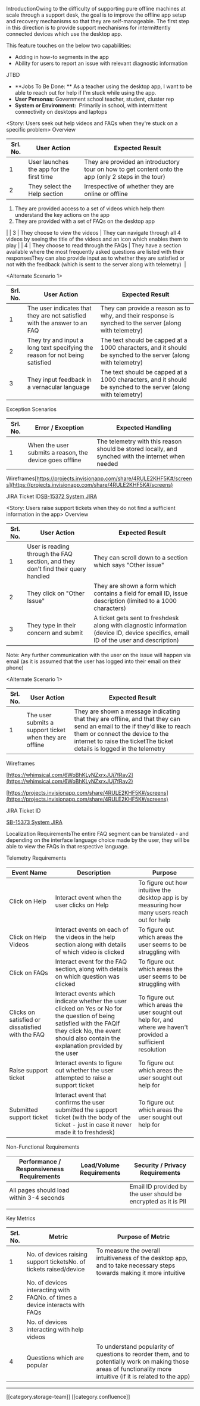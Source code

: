 IntroductionOwing to the difficulty of supporting pure offline machines at scale through a support desk, the goal is to improve the offline app setup and recovery mechanisms so that they are self-manageable. The first step in this direction is to provide support mechanisms for intermittently connected devices which use the desktop app. 

This feature touches on the below two capabilities: 


* Adding in how-to segments in the app
* Ability for users to report an issue with relevant diagnostic information

JTBD
*  **Jobs To Be Done: ** As a teacher using the desktop app, I want to be able to reach out for help if I'm stuck while using the app. 
*  **User Personas:**  Government school teacher, student, cluster rep
*  **System or Environment:**  Primarily in school, with intermittent connectivity on desktops and laptops

<Story: Users seek out help videos and FAQs when they're stuck on a specific problem> Overview<Main Scenario>



| Srl. No. | User Action | Expected Result | 
|  --- |  --- |  --- | 
| 1 | User launches the app for the first time | They are provided an introductory tour on how to get content onto the app (only 2 steps in the tour)  | 
| 2 | They select the Help section | Irrespective of whether they are online or offline
1. They are provided access to a set of videos which help them understand the key actions on the app
1. They are provided with a set of FAQs on the desktop app

 | 
| 3 | They choose to view the videos | They can navigate through all 4 videos by seeing the title of the videos and an icon which enables them to play | 
| 4 | They choose to read through the FAQs | They have a section available where the most frequently asked questions are listed with their responsesThey can also provide input as to whether they are satisfied or not with the feedback (which is sent to the server along with telemetry)  | 

<Alternate Scenario 1>



| Srl. No. | User Action | Expected Result | 
|  --- |  --- |  --- | 
| 1 | The user indicates that they are not satisfied with the answer to an FAQ | They can provide a reason as to why, and their response is synched to the server (along with telemetry)  | 
| 2 | They try and input a long text specifying the reason for not being satisfied | The text should be capped at a 1000 characters, and it should be synched to the server (along with telemetry) | 
| 3 | They input feedback in a vernacular language | The text should be capped at a 1000 characters, and it should be synched to the server (along with telemetry) | 

Exception Scenarios



| Srl. No. | Error / Exception | Expected Handling | 
|  --- |  --- |  --- | 
| 1 | When the user submits a reason, the device goes offline | The telemetry with this reason should be stored locally, and synched with the internet when needed | 

Wireframes[https://projects.invisionapp.com/share/4RULE2KHF5K#/screens](https://projects.invisionapp.com/share/4RULE2KHF5K#/screens)

JIRA Ticket ID[SB-15372 System JIRA](https:///browse/SB-15372)

<Story: Users raise support tickets when they do not find a sufficient information in the app> Overview<Main Scenario>



| Srl. No. | User Action | Expected Result | 
|  --- |  --- |  --- | 
| 1 | User is reading through the FAQ section, and they don't find their query handled | They can scroll down to a section which says "Other issue" | 
| 2 | They click on "Other Issue" | They are shown a form which contains a field for email ID, issue description (limited to a 1000 characters)  | 
| 3 | They type in their concern and submit  | A ticket gets sent to freshdesk along with diagnostic information (device ID, device specifics, email ID of the user and description)  | 

Note: Any further communication with the user on the issue will happen via email (as it is assumed that the user has logged into their email on their phone)

<Alternate Scenario 1>





| Srl. No. | User Action | Expected Result | 
|  --- |  --- |  --- | 
| 1 | The user submits a support ticket when they are offline | They are shown a message indicating that they are offline, and that they can send an email to the <support email address> if they'd like to reach them or connect the device to the internet to raise the ticketThe ticket details is logged in the telemetry  | 



Wireframes

[https://whimsical.com/6WoBhKLyNZxrxJUj7fRav2](https://whimsical.com/6WoBhKLyNZxrxJUj7fRav2)

[https://projects.invisionapp.com/share/4RULE2KHF5K#/screens](https://projects.invisionapp.com/share/4RULE2KHF5K#/screens)

JIRA Ticket ID

[SB-15373 System JIRA](https:///browse/SB-15373)

Localization RequirementsThe entire FAQ segment can be translated - and depending on the interface language choice made by the user, they will be able to view the FAQs in that respective language. 

Telemetry Requirements



| Event Name | Description | Purpose | 
|  --- |  --- |  --- | 
| Click on Help | Interact event when the user clicks on Help | To figure out how intuitive the desktop app is by measuring how many users reach out for help | 
| Click on Help Videos | Interact events on each of the videos in the help section along with details of which video is clicked | To figure out which areas the user seems to be struggling with | 
| Click on FAQs | Interact event for the FAQ section, along with details on which question was clicked  | To figure out which areas the user seems to be struggling with | 
| Clicks on satisfied or dissatisfied with the FAQ | Interact events which indicate whether the user clicked on Yes or No for the question of being satisfied with the FAQIf they click No, the event should also contain the explanation provided by the user | To figure out which areas the user sought out help for, and where we haven't provided a sufficient resolution | 
| Raise support ticket | Interact events to figure out whether the user attempted to raise a support ticket | To figure out which areas the user sought out help for | 
| Submitted support ticket | Interact event that confirms the user submitted the support ticket (with the body of the ticket - just in case it never made it to freshdesk)  | To figure out which areas the user sought out help for | 



Non-Functional Requirements



| Performance / Responsiveness Requirements | Load/Volume Requirements | Security / Privacy Requirements | 
|  --- |  --- |  --- | 
| All pages should load within 3-4 seconds |  | Email ID provided by the user should be encrypted as it is PII | 
|  |  |  | 



Key Metrics



| Srl. No. | Metric | Purpose of Metric | 
|  --- |  --- |  --- | 
| 1 | No. of devices raising support ticketsNo. of tickets raised/device | To measure the overall intuitiveness of the desktop app, and to take necessary steps towards making it more intuitive | 
| 2 | No. of devices interacting with FAQNo. of times a device interacts with FAQs | 
| 3 | No. of devices interacting with help videos | 
| 4 | Questions which are popular | To understand popularity of questions to reorder them, and to potentially work on making those areas of functionality more intuitive (if it is related to the app) | 





*****

[[category.storage-team]] 
[[category.confluence]] 
